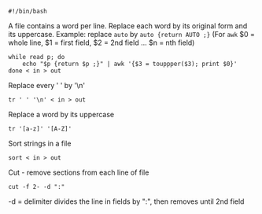 ```
#!/bin/bash
```

A file contains a word per line. Replace each word by its original form and its uppercase. Example: replace `auto` by `auto {return AUTO ;}`
(For `awk` $0 = whole line, $1 = first field, $2 = 2nd field ... $n = nth field)
```
while read p; do
	echo "$p {return $p ;}" | awk '{$3 = touppper($3); print $0}'
done < in > out
```



Replace every ' ' by '\n'
```
tr ' ' '\n' < in > out
```

Replace a word by its uppercase
```
tr '[a-z]' '[A-Z]'
```

Sort strings in a file
```
sort < in > out
```

Cut - remove sections from each line of file
```
cut -f 2- -d ":"
```
-d = delimiter
divides the line in fields by ":", then removes until 2nd field
